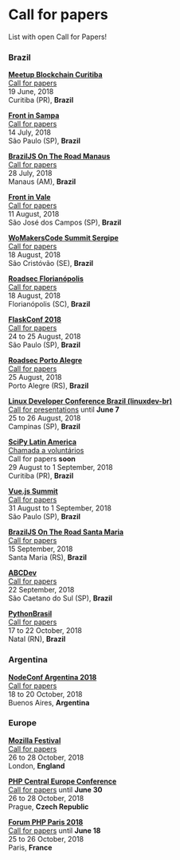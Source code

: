 # Call for papers

List with open Call for Papers!

### Brazil

[**Meetup Blockchain Curitiba**](https://www.meetup.com/pt-BR/Blockchain-Curitiba/events/gkhzjpyxjbzb/)  
[Call for papers](mailto:technology@jupter.co)  
19 June, 2018  
Curitiba (PR), **Brazil**  

[**Front in Sampa**](https://www.frontinsampa.com.br/)  
[Call for papers](https://www.papercall.io/frontinsampa2018)  
14 July, 2018  
São Paulo (SP), **Brazil**

[**BrazilJS On The Road Manaus**](https://braziljs.org/eventos/braziljs-on-the-road-manaus/)  
[Call for papers](https://docs.google.com/forms/d/e/1FAIpQLScI7xxd2QX5JwXmzL9ZUGAB3BH9iCJwz1d-ckcX_5H0KsK6Ug/viewform)  
28 July, 2018  
Manaus (AM), **Brazil**

[**Front in Vale**](http://www.frontinvale.com.br)  
[Call for papers](https://frontinvale.typeform.com/to/EcAYVU)  
11 August, 2018  
São José dos Campos (SP), **Brazil**

[**WoMakersCode Summit Sergipe**](http://womakerscode.org/womakerscode-summit-sergipe/)  
[Call for papers](http://womakerscode.org/submeta-sua-palestra/)  
18 August, 2018  
São Cristóvão (SE), **Brazil**

[**Roadsec Florianópolis**](http://roadsec.com.br/florianopolis2018)  
[Call for papers](http://roadsec.com.br/participe/#palestrantes)  
18 August, 2018  
Florianópolis (SC), **Brazil**

[**FlaskConf 2018**](https://2018.flask.python.org.br/)  
[Call for papers](https://speakerfight.com/events/flaskconf-2018/)  
24 to 25 August, 2018  
São Paulo (SP), **Brazil**

[**Roadsec Porto Alegre**](http://roadsec.com.br/portoalegre2018)  
[Call for papers](http://roadsec.com.br/participe/#palestrantes)  
25 August, 2018  
Porto Alegre (RS), **Brazil**

[**Linux Developer Conference Brazil (linuxdev-br)**](https://linuxdev-br.net/)  
[Call for presentations](https://linuxdev-br.net/cfp-2018/) until **June 7**  
25 to 26 August, 2018  
Campinas (SP), **Brazil**

[**SciPy Latin America**](http://scipyla.org/conf/2018/)  
[Chamada a voluntários](http://scipyla.org/conf/2018/get_involved/)  
Call for papers **soon**  
29 August to 1 September, 2018  
Curitiba (PR), **Brazil**

[**Vue.js Summit**](https://vuejssummit.com/)  
[Call for papers](https://docs.google.com/forms/d/e/1FAIpQLSfFP7wJhNkaYtVUwnKYLhgtW6HIr7ESVSXn_o86zbUMqTtbww/viewform)  
31 August to 1 September, 2018  
São Paulo (SP), **Brazil**

[**BrazilJS On The Road Santa Maria**](https://braziljs.org/eventos/braziljs-on-the-road-santa-maria/)  
[Call for papers](https://docs.google.com/forms/d/e/1FAIpQLScrpj_s6P70vC0IsLLfSuy8Q4cMRc5FREiUQ4DvMrmIdYXbJA/viewform)  
15 September, 2018  
Santa Maria (RS), **Brazil**

[**ABCDev**](http://2018.abcdevelopers.org/)  
[Call for papers](https://abcdevelopers.typeform.com/to/q779xK)  
22 September, 2018  
São Caetano do Sul (SP), **Brazil**

[**PythonBrasil**](https://2018.pythonbrasil.org.br/)  
[Call for papers](https://speakerfight.com/events/python-brasil-2018-palestras/)  
17 to 22 October, 2018  
Natal (RN), **Brazil**

### Argentina

[**NodeConf Argentina 2018**](https://2018.nodeconf.com.ar/)  
[Call for papers](https://2018.nodeconf.com.ar/cfp.html)  
18 to 20 October, 2018  
Buenos Aires, **Argentina**

### Europe

[**Mozilla Festival**](https://mozillafestival.org/)  
[Call for papers](https://mozillafestival.org/proposals)  
26 to 28 October, 2018  
London, **England**

[**PHP Central Europe Conference**](https://2018.phpce.eu/en/)  
[Call for papers](https://cfp.phpce.eu/) until **June 30**  
26 to 28 October, 2018  
Prague, **Czech Republic**  

[**Forum PHP Paris 2018**](https://event.afup.org/en/)  
[Call for papers](https://afup.org/event/forumphp2018?_locale=en) until **June 18**  
25 to 26 October, 2018  
Paris, **France**  
